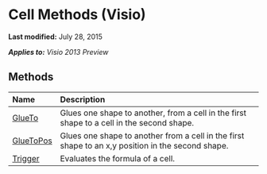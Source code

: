 
# Cell Methods (Visio)

 **Last modified:** July 28, 2015

 _**Applies to:** Visio 2013 Preview_

## Methods



|**Name**|**Description**|
|:-----|:-----|
| [GlueTo](dc88ecf1-d7c2-994e-8b49-e4bfddef4472.md)|Glues one shape to another, from a cell in the first shape to a cell in the second shape.|
| [GlueToPos](9f9e10f2-030f-f7ad-be04-ea2804c20cb4.md)|Glues one shape to another from a cell in the first shape to an x,y position in the second shape.|
| [Trigger](aea545d3-5e5d-2206-c0fe-c062bc4e6be8.md)|Evaluates the formula of a cell.|
